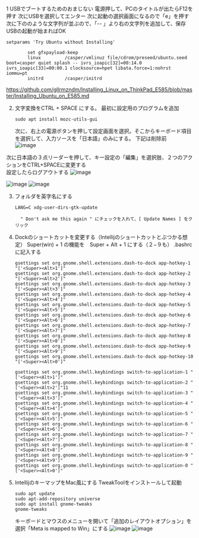 1 USBでブートするためのおまじない
  電源押して、PCのタイトルが出たらF12を押す
  次にUSBを選択してエンター
  次に起動の選択画面になるので「e」を押す
  次に下ののような文字列が並ぶので、「-- 」より右の文字列を追加して、保存
  USBの起動が始まればOK
```
setparams 'Try Ubuntu without Installing'

        set gfxpayload-keep
        linux         /casper/vmlinuz file/cdrom/preseed/ubuntu.seed boot=casper quiet splash -- ivrs_ioapic[32]=00:14.0 ivrs_ioapic[33]=00:00.1 clocksource=hpet libata.force=1:nohrst iommu=pt
        initrd        /casper/initrd
```
https://github.com/gllrmzndm/Installing_Linux_on_ThinkPad_E585/blob/master/Installing_Ubuntu_on_E585.md

2. 文字変換をCTRL + SPACE にする。
   最初に設定用のプログラムを追加
   ```
   sudo apt install mozc-utils-gui
   ```
   次に、右上の電源ボタンを押して設定画面を選択。そこからキーボード項目を選択して、入力ソースを「日本語」のみにする。
   下記は削除前  
![image](https://github.com/kaooshim/ubuntusetup/assets/63496960/72da2672-8c4b-4eb7-9770-941abd398f45)


次に日本語の３点リーダーを押して、キー設定の「編集」を選択肢、２つのアクションをCTRL+SPACEに変更する  
設定したらログアウトする
![image](https://github.com/kaooshim/ubuntusetup/assets/63496960/4c623ad5-ef52-42b7-bff3-df02f9d958b9)

![image](https://github.com/kaooshim/ubuntusetup/assets/63496960/4ddae190-5e5e-4b15-abe3-9316341e6b9e)
![image](https://github.com/kaooshim/ubuntusetup/assets/63496960/a5225e56-f9a9-491a-b389-7928a6843085)

3. フォルダを英字名にする
   ```
   LANG=C xdg-user-dirs-gtk-update
   ```
         " Don't ask me this again " にチェックを入れて、[ Update Names ] をクリック

4. Dockのショートカットを変更する（Intellijのショートカットとぶつかる想定）
   Super(win) + 1 の機能を　Super + Alt + 1 にする（２−９も）
   .bashrc に記入する
   ```
   gsettings set org.gnome.shell.extensions.dash-to-dock app-hotkey-1 "['<Super><Alt>1']"
   gsettings set org.gnome.shell.extensions.dash-to-dock app-hotkey-2 "['<Super><Alt>2']"
   gsettings set org.gnome.shell.extensions.dash-to-dock app-hotkey-3 "['<Super><Alt>3']"
   gsettings set org.gnome.shell.extensions.dash-to-dock app-hotkey-4 "['<Super><Alt>4']"
   gsettings set org.gnome.shell.extensions.dash-to-dock app-hotkey-5 "['<Super><Alt>5']"
   gsettings set org.gnome.shell.extensions.dash-to-dock app-hotkey-6 "['<Super><Alt>6']"
   gsettings set org.gnome.shell.extensions.dash-to-dock app-hotkey-7 "['<Super><Alt>7']"
   gsettings set org.gnome.shell.extensions.dash-to-dock app-hotkey-8 "['<Super><Alt>8']"
   gsettings set org.gnome.shell.extensions.dash-to-dock app-hotkey-9 "['<Super><Alt>9']"
   gsettings set org.gnome.shell.extensions.dash-to-dock app-hotkey-10 "['<Super><Alt>0']"
   
   gsettings set org.gnome.shell.keybindings switch-to-application-1 "['<Super><Alt>1']"
   gsettings set org.gnome.shell.keybindings switch-to-application-2 "['<Super><Alt>2']"11
   gsettings set org.gnome.shell.keybindings switch-to-application-3 "['<Super><Alt>3']"
   gsettings set org.gnome.shell.keybindings switch-to-application-4 "['<Super><Alt>4']"
   gsettings set org.gnome.shell.keybindings switch-to-application-5 "['<Super><Alt>5']"
   gsettings set org.gnome.shell.keybindings switch-to-application-6 "['<Super><Alt>6']"
   gsettings set org.gnome.shell.keybindings switch-to-application-7 "['<Super><Alt>7']"
   gsettings set org.gnome.shell.keybindings switch-to-application-8 "['<Super><Alt>8']"
   gsettings set org.gnome.shell.keybindings switch-to-application-9 "['<Super><Alt>9']"
   gsettings set org.gnome.shell.keybindings switch-to-application-0 "['<Super><Alt>0']"
   ```

5. IntellijのキーマップをMac風にする
   TweakToolをインストールして起動
   ```
   sudo apt update
   sudo apt-add-repository universe
   sudo apt install gnome-tweaks
   gnome-tweaks
   ```
   キーボードとマウスのメニューを開いて「追加のレイアウトオプション」を選択「Meta is mapped to Win」にする
   ![image](https://github.com/kaooshim/ubuntusetup/assets/63496960/4010c225-6c29-4401-bce1-e79d1a0e22f0)
   ![image](https://github.com/kaooshim/ubuntusetup/assets/63496960/26d76ef2-85dc-458d-839e-dcd163a599b2)





   
 

   

